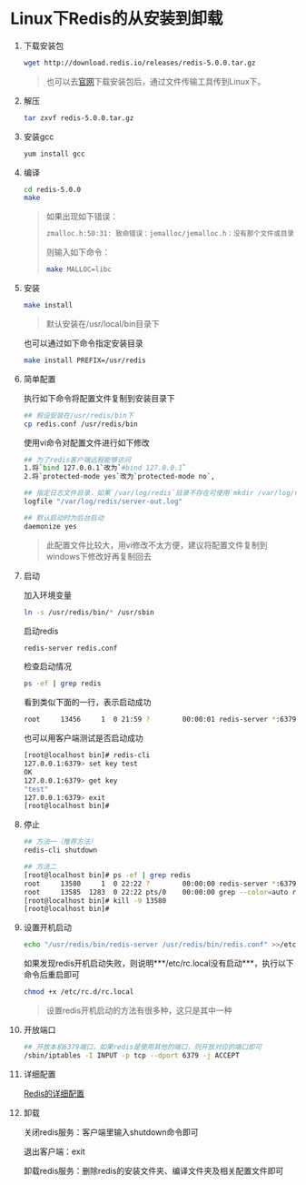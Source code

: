 # Linux下Redis的从安装到卸载

1. 下载安装包

   ```bash
   wget http://download.redis.io/releases/redis-5.0.0.tar.gz
   ```

   > 也可以去[官网](https://redis.io/)下载安装包后，通过文件传输工具传到Linux下。

2. 解压

   ```bash
   tar zxvf redis-5.0.0.tar.gz
   ```

3. 安装gcc

   ```bash
   yum install gcc
   ```

4. 编译

   ```bash
   cd redis-5.0.0
   make
   ```

   > 如果出现如下错误：
   >
   > ```bash
   > zmalloc.h:50:31: 致命错误：jemalloc/jemalloc.h：没有那个文件或目录
   > ```
   >
   > 则输入如下命令：
   >
   > ```bash
   > make MALLOC=libc
   > ```

5. 安装

   ```bash
   make install
   ```

   > 默认安装在/usr/local/bin目录下

   也可以通过如下命令指定安装目录

   ```bash
   make install PREFIX=/usr/redis
   ```

6. 简单配置

   执行如下命令将配置文件复制到安装目录下

   ```bash
   ## 假设安装在/usr/redis/bin下
   cp redis.conf /usr/redis/bin
   ```

   使用vi命令对配置文件进行如下修改

   ```bash
   ## 为了redis客户端远程能够访问
   1.将`bind 127.0.0.1`改为`#bind 127.0.0.1`
   2.将`protected-mode yes`改为`protected-mode no`,
   
   ## 指定日志文件目录，如果`/var/log/redis`目录不存在可使用`mkdir /var/log/redis`命令创建目录
   logfile "/var/log/redis/server-out.log"
   
   ## 默认启动时为后台启动
   daemonize yes
   ```

   > 此配置文件比较大，用vi修改不太方便，建议将配置文件复制到windows下修改好再复制回去

7. 启动

   加入环境变量

   ```bash
   ln -s /usr/redis/bin/* /usr/sbin
   ```

   启动redis

   ```bash
   redis-server redis.conf
   ```

   检查启动情况

   ```bash
   ps -ef | grep redis
   ```

   看到类似下面的一行，表示启动成功

   ```bash
   root     13456     1  0 21:59 ?        00:00:01 redis-server *:6379
   ```

   也可以用客户端测试是否启动成功 

   ```bash
   [root@localhost bin]# redis-cli 
   127.0.0.1:6379> set key test
   OK
   127.0.0.1:6379> get key
   "test"
   127.0.0.1:6379> exit
   [root@localhost bin]#
   ```

8. 停止

   ```bash
   ## 方法一（推荐方法）
   redis-cli shutdown
   
   ## 方法二
   [root@localhost bin]# ps -ef | grep redis
   root     13580     1  0 22:22 ?        00:00:00 redis-server *:6379
   root     13585  1283  0 22:22 pts/0    00:00:00 grep --color=auto redis
   [root@localhost bin]# kill -9 13580
   [root@localhost bin]# 
   ```

9. 设置开机启动

   ```bash
   echo "/usr/redis/bin/redis-server /usr/redis/bin/redis.conf" >>/etc/rc.local
   ```

   如果发现redis开机启动失败，则说明***/etc/rc.local没有启动***，执行以下命令后重启即可

   ```bash
   chmod +x /etc/rc.d/rc.local
   ```

   > 设置redis开机启动的方法有很多种，这只是其中一种

10. 开放端口

    ```bash
    ## 开放本机6379端口，如果redis是使用其他的端口，则开放对应的端口即可
    /sbin/iptables -I INPUT -p tcp --dport 6379 -j ACCEPT
    ```

11. 详细配置

    [Redis的详细配置](./Redis的详细配置.md)

12. 卸载

    关闭redis服务：客户端里输入shutdown命令即可

    退出客户端：exit

    卸载redis服务：删除redis的安装文件夹、编译文件夹及相关配置文件即可


